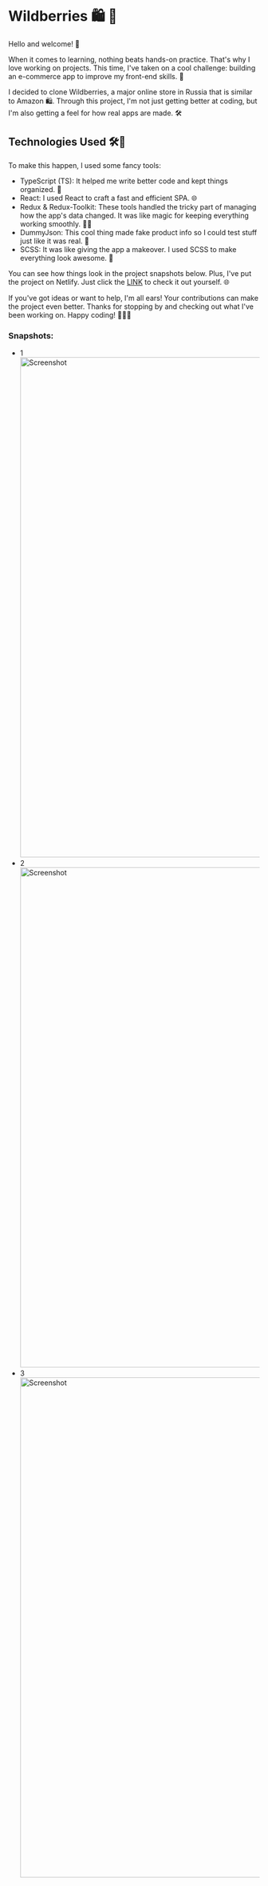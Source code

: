 # Wildberries 🛍️ 💜

Hello and welcome! 👋

When it comes to learning, nothing beats hands-on practice. That's why I love working on projects. This time, I've taken on a cool challenge: building an e-commerce app to improve my front-end skills. 💼

I decided to clone Wildberries, a major online store in Russia that is similar to Amazon 🛍️.  Through this project, I'm not just getting better at coding, but I'm also getting a feel for how real apps are made. 🛠️

## Technologies Used 🛠️🚀

To make this happen, I used some fancy tools:

- TypeScript (TS): It helped me write better code and kept things organized. 📝
- React: I used React to craft a fast and efficient SPA. 🌐
- Redux & Redux-Toolkit: These tools handled the tricky part of managing how the app's data changed. It was like magic for keeping everything working smoothly. 🧙‍♂️
- DummyJson: This cool thing made fake product info so I could test stuff just like it was real. 🛒
- SCSS: It was like giving the app a makeover. I used SCSS to make everything look awesome. 💅


You can see how things look in the project snapshots below. 
Plus, I've put the project on Netlify. Just click the <a href="https://moonlit-kringle-f067ed.netlify.app">LINK</a> to check it out yourself. 🌐

If you've got ideas or want to help, I'm all ears! Your contributions can make the project even better. 
Thanks for stopping by and checking out what I've been working on. Happy coding! 🚀👩‍💻

### Snapshots: 
- 1 <img width="1000" alt="Screenshot" src="https://github.com/mutasim77/wildberries-clone/assets/96326525/2fc88b93-8532-4710-9e1b-70fa426bd93b">
- 2 <img width="1000" alt="Screenshot" src="https://github.com/mutasim77/wildberries-clone/assets/96326525/29e323f3-8ca7-4652-b710-28bbc4cb8306">
- 3 <img width="1000" alt="Screenshot" src="https://github.com/mutasim77/wildberries-clone/assets/96326525/8e47be43-d908-4951-a2cb-1b1c63cc56d3">
